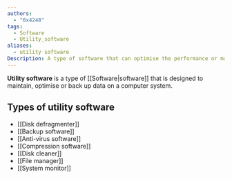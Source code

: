 ```yaml
---
authors:
  - "0x4248"
tags:
  - Software
  - Utility_software
aliases:
  - utility software
Description: A type of software that can optimise the performance or maintain a system.
---
```

**Utility software** is a type of [[Software|software]] that is designed to maintain, optimise or back up data on a computer system.
## Types of utility software
- [[Disk defragmenter]]
- [[Backup software]]
- [[Anti-virus software]]
- [[Compression software]]
- [[Disk cleaner]]
- [[File manager]]
- [[System monitor]]
